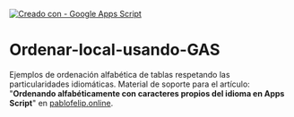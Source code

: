 [![Creado con - Google Apps Script](https://img.shields.io/static/v1?label=Creado+con&message=Google+Apps+Script&color=blue&logo=GAS)](https://developers.google.com/apps-script)
# Ordenar-local-usando-GAS

Ejemplos de ordenación alfabética de tablas respetando las particularidades idiomáticas. Material de soporte para el artículo: "**Ordenando alfabéticamente con caracteres propios del idioma en Apps Script**" en [pablofelip.online](https://pablofelip.online/ordenando-alfabeticamente-con-caracteres-propios-del-idioma-en-apps-script/).
